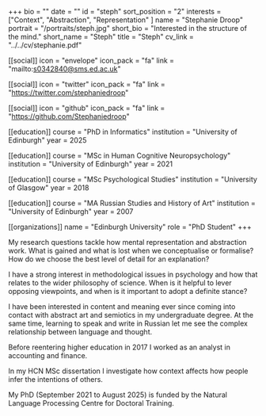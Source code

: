 +++
bio = ""
date = ""
id = "steph"
sort_position = "2"
interests = ["Context", "Abstraction", "Representation" ]
name = "Stephanie Droop"
portrait = "/portraits/steph.jpg"
short_bio = "Interested in the structure of the mind."
short_name = "Steph"
title = "Steph"
cv_link = "../../cv/stephanie.pdf"

[[social]]
    icon = "envelope"
    icon_pack = "fa"
    link = "mailto:s0342840@sms.ed.ac.uk"

[[social]]
    icon = "twitter"
    icon_pack = "fa"
    link = "https://twitter.com/stephaniedroop"

[[social]]
    icon = "github"
    icon_pack = "fa"
    link = "https://github.com/Stephaniedroop"

[[education]]
    course = "PhD in Informatics"
    institution = "University of Edinburgh"
    year = 2025

[[education]]
    course = "MSc in Human Cognitive Neuropsychology"
    institution = "University of Edinburgh"
    year = 2021

[[education]]
    course = "MSc Psychological Studies"
    institution = "University of Glasgow"
    year = 2018

[[education]]
    course = "MA Russian Studies and History of Art"
    institution = "University of Edinburgh"
    year = 2007

[[organizations]]
    name = "Edinburgh University"
    role = "PhD Student"
+++

<!-- You can write $\LaTeX$ and *Markdown* here. -->

My research questions tackle how mental representation and abstraction work. What is gained and what is lost when we conceptualise or formalise? How do we choose the best level of detail for an explanation?

I have a strong interest in methodological issues in psychology and how that relates to the wider philosophy of science. When is it helpful to lever opposing viewpoints, and when is it important to adopt a definite stance?

I have been interested in content and meaning ever since coming into contact with abstract art and semiotics in my undergraduate degree. At the same time, learning to speak and write in Russian let me see the complex relationship between language and thought. 

Before reentering higher education in 2017 I worked as an analyst in accounting and finance. 

In my HCN MSc dissertation I investigate how context affects how people infer the intentions of others.

My PhD (September 2021 to August 2025) is funded by the Natural Language Processing Centre for Doctoral Training.